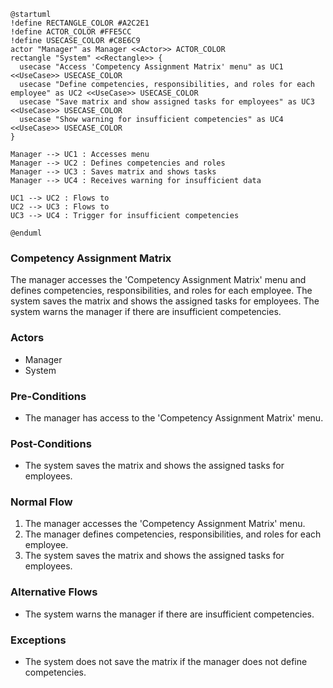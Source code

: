 ```plantuml
@startuml
!define RECTANGLE_COLOR #A2C2E1
!define ACTOR_COLOR #FFE5CC
!define USECASE_COLOR #C8E6C9
actor "Manager" as Manager <<Actor>> ACTOR_COLOR
rectangle "System" <<Rectangle>> {
  usecase "Access 'Competency Assignment Matrix' menu" as UC1 <<UseCase>> USECASE_COLOR
  usecase "Define competencies, responsibilities, and roles for each employee" as UC2 <<UseCase>> USECASE_COLOR
  usecase "Save matrix and show assigned tasks for employees" as UC3 <<UseCase>> USECASE_COLOR
  usecase "Show warning for insufficient competencies" as UC4 <<UseCase>> USECASE_COLOR
}

Manager --> UC1 : Accesses menu
Manager --> UC2 : Defines competencies and roles
Manager --> UC3 : Saves matrix and shows tasks
Manager --> UC4 : Receives warning for insufficient data

UC1 --> UC2 : Flows to
UC2 --> UC3 : Flows to
UC3 --> UC4 : Trigger for insufficient competencies

@enduml
```

### Competency Assignment Matrix

The manager accesses the 'Competency Assignment Matrix' menu and defines competencies, responsibilities, and roles for each employee. The system saves the matrix and shows the assigned tasks for employees. The system warns the manager if there are insufficient competencies.

### Actors

-   Manager
-   System

### Pre-Conditions

-   The manager has access to the 'Competency Assignment Matrix' menu.

### Post-Conditions

-   The system saves the matrix and shows the assigned tasks for employees.

### Normal Flow

1. The manager accesses the 'Competency Assignment Matrix' menu.
2. The manager defines competencies, responsibilities, and roles for each employee.
3. The system saves the matrix and shows the assigned tasks for employees.

### Alternative Flows

-   The system warns the manager if there are insufficient competencies.

### Exceptions

-   The system does not save the matrix if the manager does not define competencies.
